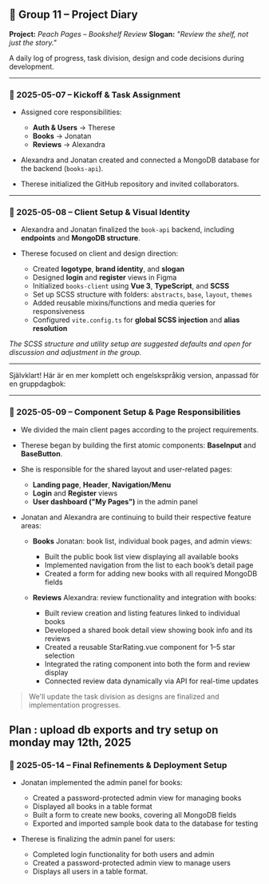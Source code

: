 ## 📖 Group 11 – Project Diary

**Project:** _Peach Pages – Bookshelf Review_
**Slogan:** _"Review the shelf, not just the story."_

A daily log of progress, task division, design and code decisions during development.

---

### 📅 2025-05-07 – Kickoff & Task Assignment

- Assigned core responsibilities:

  - **Auth & Users** → Therese
  - **Books** → Jonatan
  - **Reviews** → Alexandra

- Alexandra and Jonatan created and connected a MongoDB database for the backend (`books-api`).

- Therese initialized the GitHub repository and invited collaborators.

---

### 📅 2025-05-08 – Client Setup & Visual Identity

- Alexandra and Jonatan finalized the `book-api` backend, including **endpoints** and **MongoDB structure**.
- Therese focused on client and design direction:

  - Created **logotype**, **brand identity**, and **slogan**
  - Designed **login** and **register** views in Figma
  - Initialized `books-client` using **Vue 3**, **TypeScript**, and **SCSS**
  - Set up SCSS structure with folders: `abstracts`, `base`, `layout`, `themes`
  - Added reusable mixins/functions and media queries for responsiveness
  - Configured `vite.config.ts` for **global SCSS injection** and **alias resolution**

_The SCSS structure and utility setup are suggested defaults and open for discussion and adjustment in the group._

---

Självklart! Här är en mer komplett och engelskspråkig version, anpassad för en gruppdagbok:

---

### 📅 2025-05-09 – Component Setup & Page Responsibilities

- We divided the main client pages according to the project requirements.

- Therese began by building the first atomic components: **BaseInput** and **BaseButton**.

- She is responsible for the shared layout and user-related pages:

  - **Landing page**, **Header**, **Navigation/Menu**
  - **Login** and **Register** views
  - **User dashboard ("My Pages")** in the admin panel

- Jonatan and Alexandra are continuing to build their respective feature areas:

  - **Books** Jonatan: book list, individual book pages, and admin views:

    - Built the public book list view displaying all available books
    - Implemented navigation from the list to each book’s detail page
    - Created a form for adding new books with all required MongoDB fields

  - **Reviews** Alexandra: review functionality and integration with books:
    - Built review creation and listing features linked to individual books
    - Developed a shared book detail view showing book info and its reviews
    - Created a reusable StarRating.vue component for 1–5 star selection
    - Integrated the rating component into both the form and review display
    - Connected review data dynamically via API for real-time updates

> We'll update the task division as designs are finalized and implementation progresses.

## **Plan** : upload db exports and try setup on monday may 12th, 2025

### 📅 2025-05-14 – Final Refinements & Deployment Setup

- Jonatan implemented the admin panel for books:

  - Created a password-protected admin view for managing books
  - Displayed all books in a table format
  - Built a form to create new books, covering all MongoDB fields
  - Exported and imported sample book data to the database for testing

- Therese is finalizing the admin panel for users:
  - Completed login functionality for both users and admin
  - Created a password-protected admin view to manage users
  - Displays all users in a table format.
